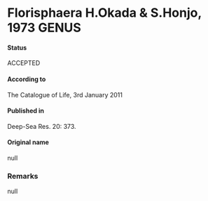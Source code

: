 Florisphaera H.Okada & S.Honjo, 1973 GENUS
=======

#### Status
ACCEPTED

#### According to
The Catalogue of Life, 3rd January 2011

#### Published in
Deep-Sea Res. 20: 373.

#### Original name
null

### Remarks
null